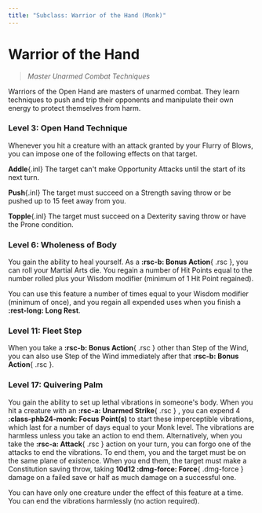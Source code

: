 ```yaml
---
title: "Subclass: Warrior of the Hand (Monk)"
---
```


<p style="display:none">
Master Unarmed Combat Techniques
</p>

# Warrior of the Hand

> *Master Unarmed Combat Techniques*

Warriors of the Open Hand are masters of unarmed combat. They learn techniques to push and trip their opponents and manipulate their own energy to protect themselves from harm.

### Level 3: Open Hand Technique

Whenever you hit a creature with an attack granted by your Flurry of Blows, you can impose one of the following effects on that target.

**Addle**{.inl} The target can't make Opportunity Attacks until the start of its next turn.

**Push**{.inl} The target must succeed on a Strength saving throw or be pushed up to 15 feet away from you.

**Topple**{.inl} The target must succeed on a Dexterity saving throw or have the Prone condition.

### Level 6: Wholeness of Body

You gain the ability to heal yourself. As a **:rsc-b: Bonus Action**{ .rsc }, you can roll your Martial Arts die. You regain a number of Hit Points equal to the number rolled plus your Wisdom modifier (minimum of 1 Hit Point regained).

You can use this feature a number of times equal to your Wisdom modifier (minimum of once), and you regain all expended uses when you finish a **:rest-long: Long Rest**.

### Level 11: Fleet Step

When you take a **:rsc-b: Bonus Action**{ .rsc } other than Step of the Wind, you can also use Step of the Wind immediately after that  **:rsc-b: Bonus Action**{ .rsc }.

### Level 17: Quivering Palm

You gain the ability to set up lethal vibrations in someone's body. When you hit a creature with an **:rsc-a: Unarmed Strike**{ .rsc } , you can expend 4 **:class-phb24-monk: Focus Point(s)** to start these imperceptible vibrations, which last for a number of days equal to your Monk level. The vibrations are harmless unless you take an action to end them. Alternatively, when you take the **:rsc-a: Attack**{ .rsc } action on your turn, you can forgo one of the attacks to end the vibrations. To end them, you and the target must be on the same plane of existence. When you end them, the target must make a Constitution saving throw, taking  **10d12 :dmg-force: Force**{ .dmg-force } damage on a failed save or half as much damage on a successful one.

You can have only one creature under the effect of this feature at a time. You can end the vibrations harmlessly (no action required).

